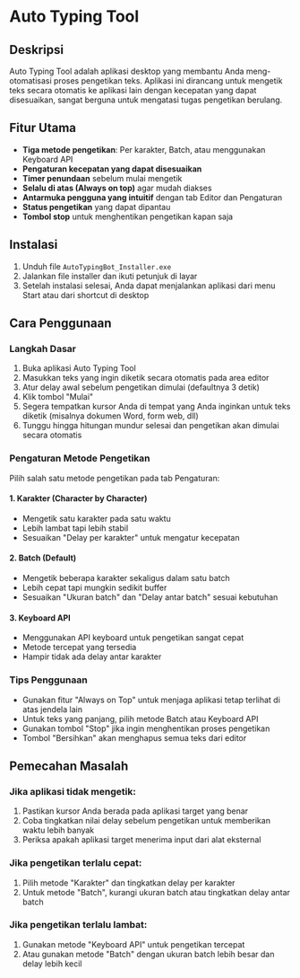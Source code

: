 # Auto Typing Tool

## Deskripsi
Auto Typing Tool adalah aplikasi desktop yang membantu Anda meng-otomatisasi proses pengetikan teks. Aplikasi ini dirancang untuk mengetik teks secara otomatis ke aplikasi lain dengan kecepatan yang dapat disesuaikan, sangat berguna untuk mengatasi tugas pengetikan berulang.

## Fitur Utama
- **Tiga metode pengetikan**: Per karakter, Batch, atau menggunakan Keyboard API
- **Pengaturan kecepatan yang dapat disesuaikan**
- **Timer penundaan** sebelum mulai mengetik
- **Selalu di atas (Always on top)** agar mudah diakses
- **Antarmuka pengguna yang intuitif** dengan tab Editor dan Pengaturan
- **Status pengetikan** yang dapat dipantau
- **Tombol stop** untuk menghentikan pengetikan kapan saja

## Instalasi
1. Unduh file `AutoTypingBot_Installer.exe`
2. Jalankan file installer dan ikuti petunjuk di layar
3. Setelah instalasi selesai, Anda dapat menjalankan aplikasi dari menu Start atau dari shortcut di desktop

## Cara Penggunaan

### Langkah Dasar
1. Buka aplikasi Auto Typing Tool
2. Masukkan teks yang ingin diketik secara otomatis pada area editor
3. Atur delay awal sebelum pengetikan dimulai (defaultnya 3 detik)
4. Klik tombol "Mulai"
5. Segera tempatkan kursor Anda di tempat yang Anda inginkan untuk teks diketik (misalnya dokumen Word, form web, dll)
6. Tunggu hingga hitungan mundur selesai dan pengetikan akan dimulai secara otomatis

### Pengaturan Metode Pengetikan
Pilih salah satu metode pengetikan pada tab Pengaturan:

#### 1. Karakter (Character by Character)
- Mengetik satu karakter pada satu waktu
- Lebih lambat tapi lebih stabil
- Sesuaikan "Delay per karakter" untuk mengatur kecepatan

#### 2. Batch (Default)
- Mengetik beberapa karakter sekaligus dalam satu batch
- Lebih cepat tapi mungkin sedikit buffer
- Sesuaikan "Ukuran batch" dan "Delay antar batch" sesuai kebutuhan

#### 3. Keyboard API
- Menggunakan API keyboard untuk pengetikan sangat cepat
- Metode tercepat yang tersedia
- Hampir tidak ada delay antar karakter

### Tips Penggunaan
- Gunakan fitur "Always on Top" untuk menjaga aplikasi tetap terlihat di atas jendela lain
- Untuk teks yang panjang, pilih metode Batch atau Keyboard API
- Gunakan tombol "Stop" jika ingin menghentikan proses pengetikan
- Tombol "Bersihkan" akan menghapus semua teks dari editor

## Pemecahan Masalah

### Jika aplikasi tidak mengetik:
1. Pastikan kursor Anda berada pada aplikasi target yang benar
2. Coba tingkatkan nilai delay sebelum pengetikan untuk memberikan waktu lebih banyak
3. Periksa apakah aplikasi target menerima input dari alat eksternal

### Jika pengetikan terlalu cepat:
1. Pilih metode "Karakter" dan tingkatkan delay per karakter
2. Untuk metode "Batch", kurangi ukuran batch atau tingkatkan delay antar batch

### Jika pengetikan terlalu lambat:
1. Gunakan metode "Keyboard API" untuk pengetikan tercepat
2. Atau gunakan metode "Batch" dengan ukuran batch lebih besar dan delay lebih kecil
